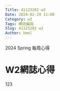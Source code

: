 ```yaml
---
Title: 41123202 w2
Date: 2024-02-29 11:00
Category: w2
Tags: 網誌編寫
Slug: 41123202 w2
Author: kmol
---
```


2024 Spring 每周心得

<!-- PELICAN_END_SUMMARY -->

# W2網誌心得
123